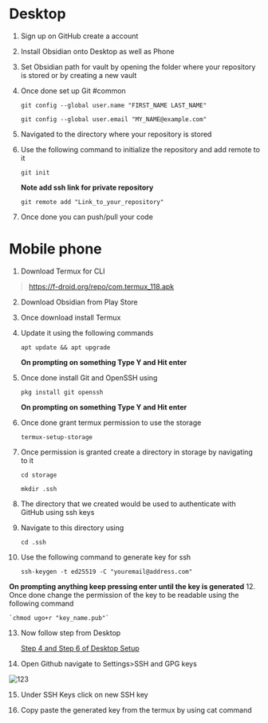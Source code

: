 # Desktop
1. Sign up on GitHub create a account
2. Install Obsidian onto Desktop as well as Phone 
3. Set Obsidian path for vault by opening the folder where your repository is stored or by creating a new vault
4. Once done set up Git #common 
   
	`git config --global user.name "FIRST_NAME LAST_NAME"`
	
    `git config --global user.email "MY_NAME@example.com"`
5. Navigated to the directory where your repository is stored 
6. Use the following command to initialize the repository and add remote to it
   
	`git init`
	
    **Note add ssh link for private repository**    
    
    `git remote add "Link_to_your_repository"`  
1. Once done you can push/pull your code
# Mobile phone
1. Download Termux for CLI
>https://f-droid.org/repo/com.termux_118.apk
2. Download Obsidian from Play Store
3. Once download install Termux
4. Update it using the following commands 

	`apt update && apt upgrade`

	**On prompting on something Type Y and Hit enter**

5. Once done install Git and OpenSSH using

	`pkg install git openssh`
	
	**On prompting on something Type Y and Hit enter**

6. Once done grant termux permission to use the storage

	`termux-setup-storage`
7. Once permission is granted create a directory in storage by navigating to it
	
	`cd storage`
	
	`mkdir .ssh`
8. The directory that we created would be used to authenticate with GitHub using ssh keys
9. Navigate to this directory using

	 `cd .ssh`

10. Use the following command to generate key for ssh
	
	`ssh-keygen -t ed25519 -C "youremail@address.com"`

**On prompting anything keep pressing enter until the key is generated**
12. Once done change the permission of the key to be readable using the following command
	
	`chmod ugo+r "key_name.pub"`

13. Now follow step from Desktop 

	 [Step 4 and Step 6 of Desktop Setup](#Desktop)

14. Open Github navigate to Settings>SSH and GPG keys

![123](https://github.com/guravsuyash/Testrepo/assets/55230261/b9528f39-24da-41f5-8253-f7172388df7a)

15. Under SSH Keys click on new SSH key

16. Copy paste the generated key from the termux by using cat command
